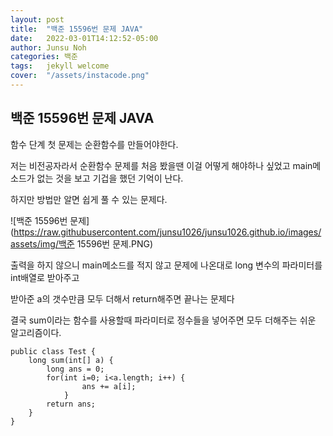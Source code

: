 ```yaml
---
layout: post
title:  "백준 15596번 문제 JAVA"
date:   2022-03-01T14:12:52-05:00
author: Junsu Noh
categories: 백준
tags:	jekyll welcome
cover:  "/assets/instacode.png" 
---
```


## 백준 15596번 문제 JAVA



함수 단계 첫 문제는 순환함수를 만들어야한다.

저는 비전공자라서 순환함수 문제를 처음 봤을땐 이걸 어떻게 해야하나 싶었고 main메소드가 없는 것을 보고 기겁을 했던 기억이 난다.

하지만 방법만 알면 쉽게 풀 수 있는 문제다.



![백준 15596번 문제](https://raw.githubusercontent.com/junsu1026/junsu1026.github.io/images/assets/img/백준 15596번 문제.PNG)



출력을 하지 않으니 main메소드를 적지 않고 문제에 나온대로 long 변수의 파라미터를 int배열로 받아주고 

받아준 a의 갯수만큼 모두 더해서 return해주면 끝나는 문제다 

결국 sum이라는 함수를 사용할때 파라미터로 정수들을 넣어주면 모두 더해주는 쉬운 알고리즘이다.



```
public class Test {
    long sum(int[] a) {
        long ans = 0;
        for(int i=0; i<a.length; i++) {
				ans += a[i];
			}
        return ans;
    }
}

```


